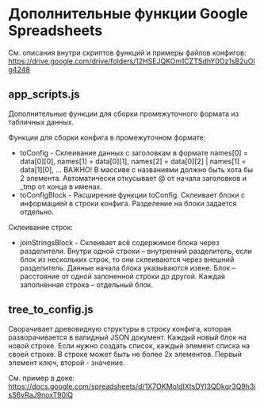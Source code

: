 # Дополнительные функции Google Spreadsheets

См. описания внутри скриптов функций и примеры файлов конфигов: https://drive.google.com/drive/folders/12HSEJQKOm1CZTSdhY0Oz1sB2uOlg4248

## app_scripts.js
Дополнительные функции для сборки промежуточного формата из табличных данных. 

Функции для сборки конфига в промежуточном формате:
- toConfig - Склеивание данных с заголовкам в формате names[0] = data[0][0], names[1] = data[0][1], names[2] = data[0][2] | names[1] = data[1][0], ... ВАЖНО! В массиве с названиями должно быть хота бы 2 элемента. Автоматически откусывает @ от начала заголовков и _tmp от конца в именах.
- toConfigBlock - Расширение функции toConfig. Склеивает блоки с информацией в строки конфига. Разделение на блоки задается отдельно.

Склеивание строк:
- joinStringsBlock - Склеивает всё содержимое блока через разделители. Внутри одной строки – внутренний разделитель, если блок из нескольких строк, то они склеиваются через внешний разделитель. Данные начала блока указываются извне. Блок – расстояние от одной запоненной строки до другой. Каждая заполненная строка – отдельный блок.

## tree_to_config.js
Сворачивает древовидную структуры в строку конфига, которая разворачивается в валидный JSON документ. Каждый новый блок на новой строке. Если нужно создать список, каждый элемент списка на своей строке. В строке может быть не более 2х элементов. Первый элемент ключ, второй - значение.

См. пример в доке: https://docs.google.com/spreadsheets/d/1X7OKMoIdIXtsDYI3QDkqr3Q9h3isS6vRaJ9noxT90lQ